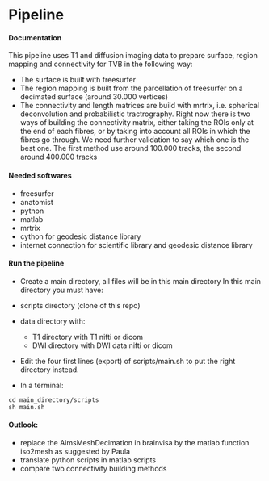 # Pipeline 

#### Documentation
This pipeline uses T1 and diffusion imaging data to prepare surface, region mapping and connectivity for TVB in the following way:

- The surface is built with freesurfer
- The region mapping is built from the parcellation of freesurfer on a decimated surface (around 30.000 vertices)
- The connectivity and length matrices are build with mrtrix, i.e. spherical deconvolution and probabilistic tractrography. Right now there is two ways of building the connectivity matrix, either taking the ROIs only at the end of each fibres, or by taking into account all ROIs in which the fibres go through. We need further validation to say which one is the best one. The first method use around 100.000 tracks, the second around 400.000 tracks

#### Needed softwares

- freesurfer
- anatomist
- python
- matlab
- mrtrix
- cython for geodesic distance library
- internet connection for scientific library and geodesic distance library

#### Run the pipeline 
- Create a main directory, all files will be in this main directory
In this main directory you must have:

 - scripts directory (clone of this repo)
 - data directory with:
    - T1 directory with T1 nifti or dicom
     - DWI directory with DWI data nifti or dicom

- Edit the four first lines (export) of scripts/main.sh to put the right directory instead.

- In a terminal:
```shell
cd main_directory/scripts
sh main.sh
```

#### Outlook:
- replace the AimsMeshDecimation in brainvisa by the matlab function iso2mesh as suggested by Paula
- translate python scripts in matlab scripts
- compare two connectivity building methods
